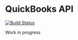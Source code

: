 # QuickBooks API

[![Build Status](https://img.shields.io/travis/wheniwork/quickbooks-api.svg)](https://travis-ci.org/wheniwork/quickbooks-api)

Work in progress
